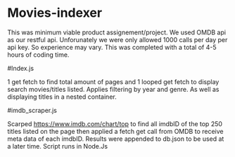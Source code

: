 # Movies-indexer

This was minimum viable product assignement/project. We used OMDB api as our restful api. Unforunately we were only allowed 1000 calls per day per api key. So experience may vary. This was completed with a total of 4-5 hours of coding time. 

#Index.js

1 get fetch to find total amount of pages and 1 looped get fetch to display search movies/titles listed. Applies filtering by year and genre. As well as displaying titles in a nested container. 

#imdb_scraper.js

Scarped https://www.imdb.com/chart/top to find all imdbID of the top 250 titles listed on the page then applied a fetch get call from OMDB to receive meta data of each imdbID. Results were appended to db.json to be used at a later time. Script runs in Node.Js
